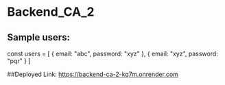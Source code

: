 # Backend_CA_2


## Sample users: 


const users = [
    {
        email: "abc",
        password: "xyz"
    },
    {
        email: "xyz",
        password: "pqr"
    }
]



##Deployed Link: https://backend-ca-2-kq7m.onrender.com